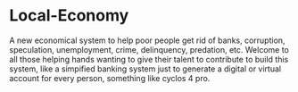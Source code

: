 # Local-Economy
A new economical system to help poor people get rid of banks, corruption, speculation, unemployment, crime, delinquency, predation, etc.
Welcome to all those helping hands wanting to give their talent to contribute to build this system, like a simpified banking system just to generate a digital or virtual account for every person, something like cyclos 4 pro. 
